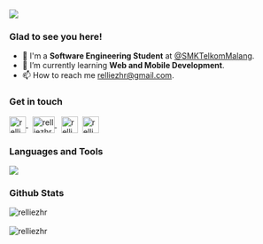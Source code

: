 <h1 align="left">
    <img src="https://readme-typing-svg.herokuapp.com/?font=Righteous&size=35&width=500&height=70&duration=4000&lines=Hello+World!+🌏;+I'm+Aurellie,+let's+connect!;" />
</h1>
<div>
    <h3>Glad to see you here!</h3>
    <ul>
        <li>🔭 I'm a <b>Software Engineering Student</b> at <a href="https://www.smktelkom-mlg.sch.id/" target="blank">@SMKTelkomMalang</a>.</li>
        <li>🌱 I’m currently learning <b>Web and Mobile Development</b>.</li>
        <li>📫 How to reach me <a href="mailto:relliezhr@gmail.com" target="blank">relliezhr@gmail.com</a>.</li>
    </ul>
</div>

<div>
    <h3 align="left">Get in touch</h3>
<p align="left">
	<a href="https://linkedin.com/in/relliezhr" target="blank">
		<img align="center" src="https://raw.githubusercontent.com/rahuldkjain/github-profile-readme-generator/master/src/images/icons/Social/linked-in-alt.svg" alt="relliezhr" height="30" />
	</a> &nbsp;
	<a href="https://github.com/relliezhr" target="_blank">
	    <img align="center" src="https://raw.githubusercontent.com/rahuldkjain/github-profile-readme-generator/master/src/images/icons/Social/github.svg" alt="relliezhr" height="30" width="40" />
    	</a>&nbsp;
	<a href="https://instagram.com/relliezhr" target="blank"><img align="center" src="https://raw.githubusercontent.com/rahuldkjain/github-profile-readme-generator/master/src/images/icons/Social/instagram.svg" alt="relliezhr" height="30" /></a>&nbsp;
	<a href="https://twitter.com/relliezhr" target="blank"><img align="center" src="https://raw.githubusercontent.com/rahuldkjain/github-profile-readme-generator/master/src/images/icons/Social/twitter.svg" alt="relliezhr" height="30" /></a>&nbsp;
</p>
</div>

<div>
	<h3 align="left">Languages and Tools</h3>
	<p align="left">
		<a href="https://skillicons.dev">
			<img src="https://skillicons.dev/icons?i=flutter,androidstudio,kotlin,dart,java,figma,github,vscode,html,css" />
		</a>
	</p>
</div>

<div>
	<h3 align="left">Github Stats</h3>
	<img src="https://github-readme-stats.vercel.app/api/top-langs?username=relliezhr&show_icons=true&theme=dark&locale=en&layout=compact" alt="relliezhr" />
	<br/> <br/>
	<img align="center" src="https://github-readme-stats.vercel.app/api?username=relliezhr&show_icons=true&theme=dark&locale=en" alt="relliezhr" /> 
</div>

